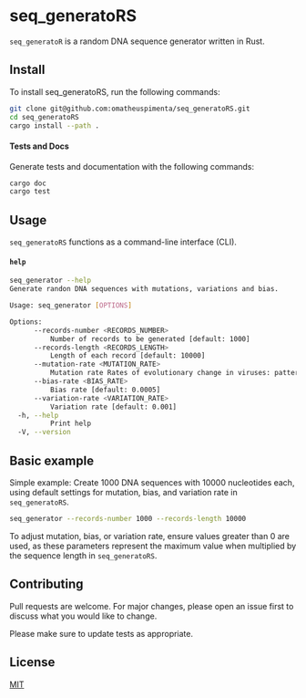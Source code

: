 # seq_generatoRS

`seq_generatoR` is a random DNA sequence generator written in Rust.  

## Install

To install seq_generatoRS, run the following commands:

```bash
git clone git@github.com:omatheuspimenta/seq_generatoRS.git
cd seq_generatoRS
cargo install --path . 
```

#### Tests and Docs


Generate tests and documentation with the following commands:

```bash
cargo doc
cargo test
```

## Usage

`seq_generatoRS` functions as a command-line interface (CLI). 


#### `help`
```bash
seq_generator --help
Generate randon DNA sequences with mutations, variations and bias.

Usage: seq_generator [OPTIONS]

Options:
      --records-number <RECORDS_NUMBER>
          Number of records to be generated [default: 1000]
      --records-length <RECORDS_LENGTH>
          Length of each record [default: 10000]
      --mutation-rate <MUTATION_RATE>
          Mutation rate Rates of evolutionary change in viruses: patterns and determinants Another relationship between mutation rate and genome size was noted by Drake, who proposed a 'universal' genomic mutation rate in DNA microorganisms of 3.4*10^–3 mutations per genome, per genomic replication. [REFERENCE](https://www.nature.com/articles/nrg2323) [default: 0.0034]
      --bias-rate <BIAS_RATE>
          Bias rate [default: 0.0005]
      --variation-rate <VARIATION_RATE>
          Variation rate [default: 0.001]
  -h, --help
          Print help
  -V, --version

```

## Basic example

Simple example: Create 1000 DNA sequences with 10000 nucleotides each, using default settings for mutation, bias, and variation rate in `seq_generatoRS`.

```bash
seq_generator --records-number 1000 --records-length 10000
```

To adjust mutation, bias, or variation rate, ensure values greater than 0 are used, as these parameters represent the maximum value when multiplied by the sequence length in `seq_generatoRS`.

## Contributing
Pull requests are welcome. For major changes, please open an issue first to discuss what you would like to change.

Please make sure to update tests as appropriate.

## License
[MIT](https://choosealicense.com/licenses/mit/)
